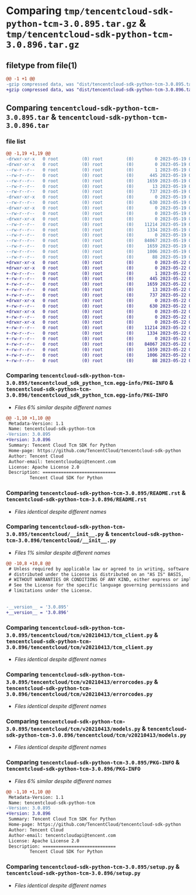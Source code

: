 # Comparing `tmp/tencentcloud-sdk-python-tcm-3.0.895.tar.gz` & `tmp/tencentcloud-sdk-python-tcm-3.0.896.tar.gz`

## filetype from file(1)

```diff
@@ -1 +1 @@
-gzip compressed data, was "dist/tencentcloud-sdk-python-tcm-3.0.895.tar", last modified: Fri May 19 03:01:15 2023, max compression
+gzip compressed data, was "dist/tencentcloud-sdk-python-tcm-3.0.896.tar", last modified: Mon May 22 00:33:28 2023, max compression
```

## Comparing `tencentcloud-sdk-python-tcm-3.0.895.tar` & `tencentcloud-sdk-python-tcm-3.0.896.tar`

### file list

```diff
@@ -1,19 +1,19 @@
-drwxr-xr-x   0 root         (0) root         (0)        0 2023-05-19 03:01:15.000000 tencentcloud-sdk-python-tcm-3.0.895/
-drwxr-xr-x   0 root         (0) root         (0)        0 2023-05-19 03:01:15.000000 tencentcloud-sdk-python-tcm-3.0.895/tencentcloud_sdk_python_tcm.egg-info/
--rw-r--r--   0 root         (0) root         (0)        1 2023-05-19 03:01:15.000000 tencentcloud-sdk-python-tcm-3.0.895/tencentcloud_sdk_python_tcm.egg-info/dependency_links.txt
--rw-r--r--   0 root         (0) root         (0)      445 2023-05-19 03:01:15.000000 tencentcloud-sdk-python-tcm-3.0.895/tencentcloud_sdk_python_tcm.egg-info/SOURCES.txt
--rw-r--r--   0 root         (0) root         (0)     1659 2023-05-19 03:01:15.000000 tencentcloud-sdk-python-tcm-3.0.895/tencentcloud_sdk_python_tcm.egg-info/PKG-INFO
--rw-r--r--   0 root         (0) root         (0)       13 2023-05-19 03:01:15.000000 tencentcloud-sdk-python-tcm-3.0.895/tencentcloud_sdk_python_tcm.egg-info/top_level.txt
--rw-r--r--   0 root         (0) root         (0)      737 2023-05-19 03:01:14.000000 tencentcloud-sdk-python-tcm-3.0.895/README.rst
-drwxr-xr-x   0 root         (0) root         (0)        0 2023-05-19 03:01:15.000000 tencentcloud-sdk-python-tcm-3.0.895/tencentcloud/
--rw-r--r--   0 root         (0) root         (0)      630 2023-05-19 03:01:14.000000 tencentcloud-sdk-python-tcm-3.0.895/tencentcloud/__init__.py
-drwxr-xr-x   0 root         (0) root         (0)        0 2023-05-19 03:01:15.000000 tencentcloud-sdk-python-tcm-3.0.895/tencentcloud/tcm/
--rw-r--r--   0 root         (0) root         (0)        0 2023-05-19 03:01:14.000000 tencentcloud-sdk-python-tcm-3.0.895/tencentcloud/tcm/__init__.py
-drwxr-xr-x   0 root         (0) root         (0)        0 2023-05-19 03:01:15.000000 tencentcloud-sdk-python-tcm-3.0.895/tencentcloud/tcm/v20210413/
--rw-r--r--   0 root         (0) root         (0)    11214 2023-05-19 03:01:14.000000 tencentcloud-sdk-python-tcm-3.0.895/tencentcloud/tcm/v20210413/tcm_client.py
--rw-r--r--   0 root         (0) root         (0)     1334 2023-05-19 03:01:14.000000 tencentcloud-sdk-python-tcm-3.0.895/tencentcloud/tcm/v20210413/errorcodes.py
--rw-r--r--   0 root         (0) root         (0)        0 2023-05-19 03:01:14.000000 tencentcloud-sdk-python-tcm-3.0.895/tencentcloud/tcm/v20210413/__init__.py
--rw-r--r--   0 root         (0) root         (0)    84067 2023-05-19 03:01:14.000000 tencentcloud-sdk-python-tcm-3.0.895/tencentcloud/tcm/v20210413/models.py
--rw-r--r--   0 root         (0) root         (0)     1659 2023-05-19 03:01:15.000000 tencentcloud-sdk-python-tcm-3.0.895/PKG-INFO
--rw-r--r--   0 root         (0) root         (0)     1006 2023-05-19 03:01:14.000000 tencentcloud-sdk-python-tcm-3.0.895/setup.py
--rw-r--r--   0 root         (0) root         (0)       88 2023-05-19 03:01:15.000000 tencentcloud-sdk-python-tcm-3.0.895/setup.cfg
+drwxr-xr-x   0 root         (0) root         (0)        0 2023-05-22 00:33:28.000000 tencentcloud-sdk-python-tcm-3.0.896/
+drwxr-xr-x   0 root         (0) root         (0)        0 2023-05-22 00:33:28.000000 tencentcloud-sdk-python-tcm-3.0.896/tencentcloud_sdk_python_tcm.egg-info/
+-rw-r--r--   0 root         (0) root         (0)        1 2023-05-22 00:33:28.000000 tencentcloud-sdk-python-tcm-3.0.896/tencentcloud_sdk_python_tcm.egg-info/dependency_links.txt
+-rw-r--r--   0 root         (0) root         (0)      445 2023-05-22 00:33:28.000000 tencentcloud-sdk-python-tcm-3.0.896/tencentcloud_sdk_python_tcm.egg-info/SOURCES.txt
+-rw-r--r--   0 root         (0) root         (0)     1659 2023-05-22 00:33:28.000000 tencentcloud-sdk-python-tcm-3.0.896/tencentcloud_sdk_python_tcm.egg-info/PKG-INFO
+-rw-r--r--   0 root         (0) root         (0)       13 2023-05-22 00:33:28.000000 tencentcloud-sdk-python-tcm-3.0.896/tencentcloud_sdk_python_tcm.egg-info/top_level.txt
+-rw-r--r--   0 root         (0) root         (0)      737 2023-05-22 00:33:28.000000 tencentcloud-sdk-python-tcm-3.0.896/README.rst
+drwxr-xr-x   0 root         (0) root         (0)        0 2023-05-22 00:33:28.000000 tencentcloud-sdk-python-tcm-3.0.896/tencentcloud/
+-rw-r--r--   0 root         (0) root         (0)      630 2023-05-22 00:33:28.000000 tencentcloud-sdk-python-tcm-3.0.896/tencentcloud/__init__.py
+drwxr-xr-x   0 root         (0) root         (0)        0 2023-05-22 00:33:28.000000 tencentcloud-sdk-python-tcm-3.0.896/tencentcloud/tcm/
+-rw-r--r--   0 root         (0) root         (0)        0 2023-05-22 00:33:28.000000 tencentcloud-sdk-python-tcm-3.0.896/tencentcloud/tcm/__init__.py
+drwxr-xr-x   0 root         (0) root         (0)        0 2023-05-22 00:33:28.000000 tencentcloud-sdk-python-tcm-3.0.896/tencentcloud/tcm/v20210413/
+-rw-r--r--   0 root         (0) root         (0)    11214 2023-05-22 00:33:28.000000 tencentcloud-sdk-python-tcm-3.0.896/tencentcloud/tcm/v20210413/tcm_client.py
+-rw-r--r--   0 root         (0) root         (0)     1334 2023-05-22 00:33:28.000000 tencentcloud-sdk-python-tcm-3.0.896/tencentcloud/tcm/v20210413/errorcodes.py
+-rw-r--r--   0 root         (0) root         (0)        0 2023-05-22 00:33:28.000000 tencentcloud-sdk-python-tcm-3.0.896/tencentcloud/tcm/v20210413/__init__.py
+-rw-r--r--   0 root         (0) root         (0)    84067 2023-05-22 00:33:28.000000 tencentcloud-sdk-python-tcm-3.0.896/tencentcloud/tcm/v20210413/models.py
+-rw-r--r--   0 root         (0) root         (0)     1659 2023-05-22 00:33:28.000000 tencentcloud-sdk-python-tcm-3.0.896/PKG-INFO
+-rw-r--r--   0 root         (0) root         (0)     1006 2023-05-22 00:33:28.000000 tencentcloud-sdk-python-tcm-3.0.896/setup.py
+-rw-r--r--   0 root         (0) root         (0)       88 2023-05-22 00:33:28.000000 tencentcloud-sdk-python-tcm-3.0.896/setup.cfg
```

### Comparing `tencentcloud-sdk-python-tcm-3.0.895/tencentcloud_sdk_python_tcm.egg-info/PKG-INFO` & `tencentcloud-sdk-python-tcm-3.0.896/tencentcloud_sdk_python_tcm.egg-info/PKG-INFO`

 * *Files 6% similar despite different names*

```diff
@@ -1,10 +1,10 @@
 Metadata-Version: 1.1
 Name: tencentcloud-sdk-python-tcm
-Version: 3.0.895
+Version: 3.0.896
 Summary: Tencent Cloud Tcm SDK for Python
 Home-page: https://github.com/TencentCloud/tencentcloud-sdk-python
 Author: Tencent Cloud
 Author-email: tencentcloudapi@tencent.com
 License: Apache License 2.0
 Description: ============================
         Tencent Cloud SDK for Python
```

### Comparing `tencentcloud-sdk-python-tcm-3.0.895/README.rst` & `tencentcloud-sdk-python-tcm-3.0.896/README.rst`

 * *Files identical despite different names*

### Comparing `tencentcloud-sdk-python-tcm-3.0.895/tencentcloud/__init__.py` & `tencentcloud-sdk-python-tcm-3.0.896/tencentcloud/__init__.py`

 * *Files 1% similar despite different names*

```diff
@@ -10,8 +10,8 @@
 # Unless required by applicable law or agreed to in writing, software
 # distributed under the License is distributed on an "AS IS" BASIS,
 # WITHOUT WARRANTIES OR CONDITIONS OF ANY KIND, either express or implied.
 # See the License for the specific language governing permissions and
 # limitations under the License.
 
 
-__version__ = '3.0.895'
+__version__ = '3.0.896'
```

### Comparing `tencentcloud-sdk-python-tcm-3.0.895/tencentcloud/tcm/v20210413/tcm_client.py` & `tencentcloud-sdk-python-tcm-3.0.896/tencentcloud/tcm/v20210413/tcm_client.py`

 * *Files identical despite different names*

### Comparing `tencentcloud-sdk-python-tcm-3.0.895/tencentcloud/tcm/v20210413/errorcodes.py` & `tencentcloud-sdk-python-tcm-3.0.896/tencentcloud/tcm/v20210413/errorcodes.py`

 * *Files identical despite different names*

### Comparing `tencentcloud-sdk-python-tcm-3.0.895/tencentcloud/tcm/v20210413/models.py` & `tencentcloud-sdk-python-tcm-3.0.896/tencentcloud/tcm/v20210413/models.py`

 * *Files identical despite different names*

### Comparing `tencentcloud-sdk-python-tcm-3.0.895/PKG-INFO` & `tencentcloud-sdk-python-tcm-3.0.896/PKG-INFO`

 * *Files 6% similar despite different names*

```diff
@@ -1,10 +1,10 @@
 Metadata-Version: 1.1
 Name: tencentcloud-sdk-python-tcm
-Version: 3.0.895
+Version: 3.0.896
 Summary: Tencent Cloud Tcm SDK for Python
 Home-page: https://github.com/TencentCloud/tencentcloud-sdk-python
 Author: Tencent Cloud
 Author-email: tencentcloudapi@tencent.com
 License: Apache License 2.0
 Description: ============================
         Tencent Cloud SDK for Python
```

### Comparing `tencentcloud-sdk-python-tcm-3.0.895/setup.py` & `tencentcloud-sdk-python-tcm-3.0.896/setup.py`

 * *Files identical despite different names*

